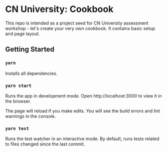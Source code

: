 # CN University: Cookbook

This repo is intended as a project seed for CN University assessment workshop - let's create your very own cookbook.
It contains basic setup and page layout.

## Getting Started

### `yarn`
Installs all dependencies.

### `yarn start`
Runs the app in development mode.
Open http://localhost:3000 to view it in the browser.

The page will reload if you make edits.
You will see the build errors and lint warnings in the console.

### `yarn test`
Runs the test watcher in an interactive mode.
By default, runs tests related to files changed since the last commit.